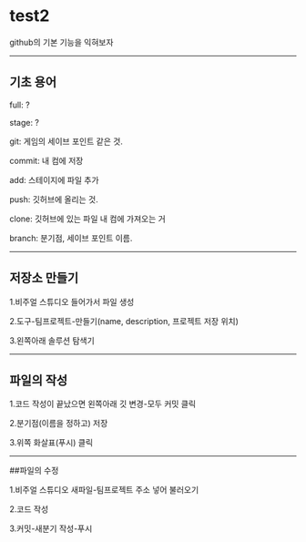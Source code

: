 # test2
github의 기본 기능을 익혀보자

***


## 기초 용어

full: ?

stage: ?

git: 게임의 세이브 포인트 같은 것.

commit: 내 컴에 저장

add: 스테이지에 파일 추가

push:  깃허브에 올리는 것.

clone: 깃허브에 있는 파일 내 컴에 가져오는 거

branch: 분기점, 세이브 포인트 이름.


*** 



## 저장소 만들기

1.비주얼 스튜디오 들어가서 파일 생성

2.도구-팀프로젝트-만들기(name, description, 프로젝트 저장 위치)

3.왼쪽아래 솔루션 탐색기



*** 


## 파일의 작성

1.코드 작성이 끝났으면 왼쪽아래 깃 변경-모두 커밋 클릭

2.분기점(이름을 정하고) 저장

3.위쪽 화살표(푸시) 클릭


***


##파일의 수정

1.비주얼 스튜디오 새파일-팀프로젝트 주소 넣어 불러오기

2.코드 작성

3.커밋-새분기 작성-푸시